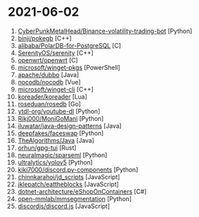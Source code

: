 # 2021-06-02

1. [CyberPunkMetalHead/Binance-volatility-trading-bot](https://github.com/CyberPunkMetalHead/Binance-volatility-trading-bot "This is a fully functioning Binance trading bot that measures the volatility of every coin on Binance and places trades with the highest gaining coins If you like this project consider donating though the Brave browser to allow me to continuously improve the script.") [Python]
2. [binji/pokegb](https://github.com/binji/pokegb "A gameboy emulator that only plays Pokemon Blue, in ~70 lines of c++.") [C++]
3. [alibaba/PolarDB-for-PostgreSQL](https://github.com/alibaba/PolarDB-for-PostgreSQL "") [C]
4. [SerenityOS/serenity](https://github.com/SerenityOS/serenity "The Serenity Operating System 🐞") [C++]
5. [openwrt/openwrt](https://github.com/openwrt/openwrt "This repository is a mirror of https://git.openwrt.org/openwrt/openwrt.git It is for reference only and is not active for check-ins or for reporting issues. We will continue to accept Pull Requests here. They will be merged via staging trees then into openwrt.git. All issues should be reported at: https://bugs.openwrt.org") [C]
6. [microsoft/winget-pkgs](https://github.com/microsoft/winget-pkgs "The Microsoft community Windows Package Manager manifest repository") [PowerShell]
7. [apache/dubbo](https://github.com/apache/dubbo "Apache Dubbo is a high-performance, java based, open source RPC framework.") [Java]
8. [nocodb/nocodb](https://github.com/nocodb/nocodb "🔥 🔥 The Open Source Airtable alternative") [Vue]
9. [microsoft/winget-cli](https://github.com/microsoft/winget-cli "Windows Package Manager CLI (aka winget)") [C++]
10. [koreader/koreader](https://github.com/koreader/koreader "An ebook reader application supporting PDF, DjVu, EPUB, FB2 and many more formats, running on Cervantes, Kindle, Kobo, PocketBook and Android devices") [Lua]
11. [roseduan/rosedb](https://github.com/roseduan/rosedb "A simple k-v database in pure Golang, supports string, list, hash, set, sorted set. Go 语言实现的 k-v 数据库项目，简洁易懂，适合新手进阶，欢迎 Pr！") [Go]
12. [ytdl-org/youtube-dl](https://github.com/ytdl-org/youtube-dl "Command-line program to download videos from YouTube.com and other video sites") [Python]
13. [Rikj000/MoniGoMani](https://github.com/Rikj000/MoniGoMani "Isn't that what we all want? Our money to go many? Well that's what this strategy hopes to do for you! By giving you/HyperOpt a lot of signals to alter the weight from.") [Python]
14. [iluwatar/java-design-patterns](https://github.com/iluwatar/java-design-patterns "Design patterns implemented in Java") [Java]
15. [deepfakes/faceswap](https://github.com/deepfakes/faceswap "Deepfakes Software For All") [Python]
16. [TheAlgorithms/Java](https://github.com/TheAlgorithms/Java "All Algorithms implemented in Java") [Java]
17. [orhun/gpg-tui](https://github.com/orhun/gpg-tui "Manage your GnuPG keys with ease! 🔐") [Rust]
18. [neuralmagic/sparseml](https://github.com/neuralmagic/sparseml "Libraries for applying sparsification recipes to neural networks with a few lines of code, enabling faster and smaller models") [Python]
19. [ultralytics/yolov5](https://github.com/ultralytics/yolov5 "YOLOv5 in PyTorch > ONNX > CoreML > TFLite") [Python]
20. [kiki7000/discord.py-components](https://github.com/kiki7000/discord.py-components "An unofficial library for discord components (under-development)") [Python]
21. [chinnkarahoi/jd_scripts](https://github.com/chinnkarahoi/jd_scripts "lxk0301/jd_scripts备份。不要star。不要fork。谢谢配合。") [JavaScript]
22. [jklepatch/eattheblocks](https://github.com/jklepatch/eattheblocks "Source code for Eat The Blocks, a screencast for Ethereum Dapp Developers") [JavaScript]
23. [dotnet-architecture/eShopOnContainers](https://github.com/dotnet-architecture/eShopOnContainers "Cross-platform .NET sample microservices and container based application that runs on Linux Windows and macOS. Powered by .NET 5, Docker Containers and Azure Kubernetes Services. Supports Visual Studio, VS for Mac and CLI based environments with Docker CLI, dotnet CLI, VS Code or any other code editor.") [C#]
24. [open-mmlab/mmsegmentation](https://github.com/open-mmlab/mmsegmentation "OpenMMLab Semantic Segmentation Toolbox and Benchmark.") [Python]
25. [discordjs/discord.js](https://github.com/discordjs/discord.js "A powerful JavaScript library for interacting with the Discord API") [JavaScript]
